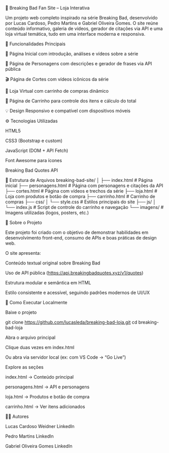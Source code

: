 💚 Breaking Bad Fan Site – Loja Interativa

Um projeto web completo inspirado na série Breaking Bad, desenvolvido por Lucas Cardoso, Pedro Martins e Gabriel Oliveira Gomes.
O site reúne conteúdo informativo, galeria de vídeos, gerador de citações via API e uma loja virtual temática, tudo em uma interface moderna e responsiva.

🧪 Funcionalidades Principais

📰 Página Inicial com introdução, análises e vídeos sobre a série

👥 Página de Personagens com descrições e gerador de frases via API pública

🎬 Página de Cortes com vídeos icônicos da série

🛒 Loja Virtual com carrinho de compras dinâmico

🧾 Página de Carrinho para controle dos itens e cálculo do total

💡 Design Responsivo e compatível com dispositivos móveis

⚙️ Tecnologias Utilizadas

HTML5

CSS3 (Bootstrap e custom)

JavaScript (DOM + API Fetch)

Font Awesome para ícones

Breaking Bad Quotes API

📁 Estrutura de Arquivos
breaking-bad-site/
│
├── index.html              # Página inicial
├── personagens.html         # Página com personagens e citações da API
├── cortes.html              # Página com vídeos e trechos da série
├── loja.html                # Loja com produtos e botão de compra
├── carrinho.html            # Carrinho de compras
├── css/
│   └── style.css            # Estilos principais do site
├── js/
│   └── index.js             # Script de controle do carrinho e navegação
└── imagens/                 # Imagens utilizadas (logos, posters, etc.)

🧠 Sobre o Projeto

Este projeto foi criado com o objetivo de demonstrar habilidades em desenvolvimento front-end, consumo de APIs e boas práticas de design web.

O site apresenta:

Conteúdo textual original sobre Breaking Bad

Uso de API pública (https://api.breakingbadquotes.xyz/v1/quotes)

Estrutura modular e semântica em HTML

Estilo consistente e acessível, seguindo padrões modernos de UI/UX

🚀 Como Executar Localmente

Baixe o projeto

git clone https://github.com/lucasleda/breaking-bad-loja.git
cd breaking-bad-loja


Abra o arquivo principal

Clique duas vezes em index.html

Ou abra via servidor local (ex: com VS Code → “Go Live”)

Explore as seções

index.html → Conteúdo principal

personagens.html → API e personagens

loja.html → Produtos e botão de compra

carrinho.html → Ver itens adicionados

👨‍💻 Autores

Lucas Cardoso Weidner
LinkedIn

Pedro Martins
LinkedIn

Gabriel Oliveira Gomes
LinkedIn
